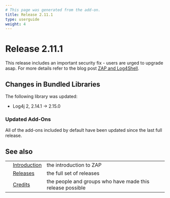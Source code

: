 ```yaml
---
# This page was generated from the add-on.
title: Release 2.11.1
type: userguide
weight: 4
---
```


# Release 2.11.1

This release includes an important security fix - users are urged to upgrade asap.
For more details refer to the blog post [ZAP and Log4Shell](/blog/2021-12-10-zap-and-log4shell/).

## Changes in Bundled Libraries

The following library was updated:

* Log4j 2, 2.14.1 → 2.15.0

### Updated Add-Ons

All of the add-ons included by default have been updated since the last full release.

## See also

|   |                                     |                                                           |
|---|-------------------------------------|-----------------------------------------------------------|
|   | [Introduction](/docs/desktop/)      | the introduction to ZAP                                   |
|   | [Releases](/docs/desktop/releases/) | the full set of releases                                  |
|   | [Credits](/docs/desktop/credits/)   | the people and groups who have made this release possible |

